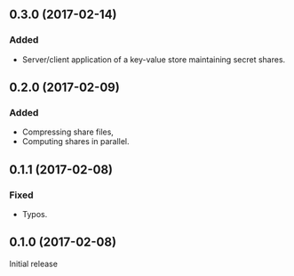 ## 0.3.0 (2017-02-14)
### Added
- Server/client application of a key-value store maintaining secret shares.

## 0.2.0 (2017-02-09)
### Added
- Compressing share files,
- Computing shares in parallel.


## 0.1.1 (2017-02-08)
### Fixed
- Typos.


## 0.1.0 (2017-02-08)
Initial release
